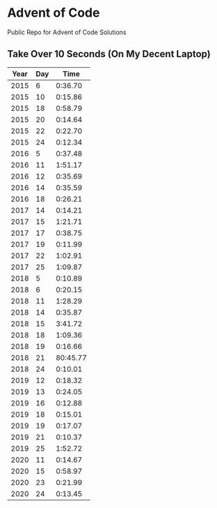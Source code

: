 # Advent of Code
Public Repo for Advent of Code Solutions

## Take Over 10 Seconds (On My Decent Laptop)

| Year | Day  | Time     |
| ---- | ---- | -------- |
| 2015 | 6    | 0:36.70  |
| 2015 | 10   | 0:15.86  |
| 2015 | 18   | 0:58.79  |
| 2015 | 20   | 0:14.64  |
| 2015 | 22   | 0:22.70  |
| 2015 | 24   | 0:12.34  |
| 2016 | 5    | 0:37.48  |
| 2016 | 11   | 1:51.17  |
| 2016 | 12   | 0:35.69  |
| 2016 | 14   | 0:35.59  |
| 2016 | 18   | 0:26.21  |
| 2017 | 14   | 0:14.21  |
| 2017 | 15   | 1:21.71  |
| 2017 | 17   | 0:38.75  |
| 2017 | 19   | 0:11.99  |
| 2017 | 22   | 1:02.91  |
| 2017 | 25   | 1:09.87  |
| 2018 | 5    | 0:10.89  |
| 2018 | 6    | 0:20.15  |
| 2018 | 11   | 1:28.29  |
| 2018 | 14   | 0:35.87  |
| 2018 | 15   | 3:41.72  |
| 2018 | 18   | 1:09.36  |
| 2018 | 19   | 0:16.66  |
| 2018 | 21   | 80:45.77 |
| 2018 | 24   | 0:10.01  |
| 2019 | 12   | 0:18.32  |
| 2019 | 13   | 0:24.05  |
| 2019 | 16   | 0:12.88  |
| 2019 | 18   | 0:15.01  |
| 2019 | 19   | 0:17.07  |
| 2019 | 21   | 0:10.37  |
| 2019 | 25   | 1:52.72  |
| 2020 | 11   | 0:14.67  |
| 2020 | 15   | 0:58.97  |
| 2020 | 23   | 0:21.99  |
| 2020 | 24   | 0:13.45  |
